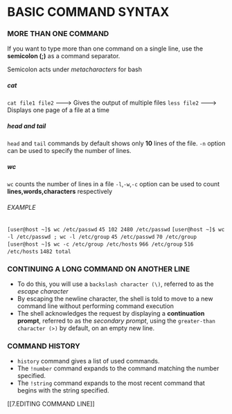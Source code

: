 # BASIC COMMAND SYNTAX
### MORE THAN ONE COMMAND
If you want to type more than one command on a single line, use the **semicolon (;)** as a command separator.

Semicolon acts under *metacharacters* for bash

##### cat
`cat file1 file2` ---> Gives the output of multiple files
`less file2` ---> Displays one page of a file at a time

##### head and tail
`head` and `tail` commands by default shows only **10** lines of the file.
`-n` option can be used to specify the number of lines.

##### wc
`wc` counts the number of lines in a file
`-l`,`-w`,`-c` option can  be used to count **lines,words,characters** respectively

###### EXAMPLE
`[user@host ~]$ wc /etc/passwd`
`45 102 2480 /etc/passwd`
`[user@host ~]$ wc -l /etc/passwd ; wc -l /etc/group`
`45 /etc/passwd`
`70 /etc/group`
`[user@host ~]$ wc -c /etc/group /etc/hosts`
`966 /etc/group`
`516 /etc/hosts`
`1482 total`

### CONTINUING A LONG COMMAND ON ANOTHER LINE
- To do this, you will use a `backslash character (\)`, referred to as the *escape character*
- By escaping the newline character, the shell is told to move to a new command line without performing command execution
- The shell acknowledges the request by displaying a **continuation prompt**, referred to as the *secondary prompt*, using the `greater-than character (>)` by default, on an empty new line.

### COMMAND HISTORY
- `history` command gives a list of used commands.
- The `!number` command expands to the command matching the number specified. 
- The `!string` command expands to the most recent command that begins with the string specified.


[[7.EDITING COMMAND LINE]]